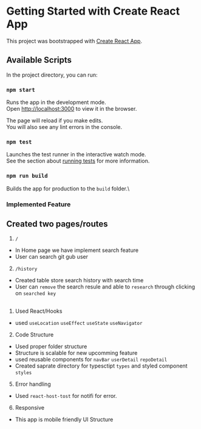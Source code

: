 # Getting Started with Create React App

This project was bootstrapped with [Create React App](https://github.com/facebook/create-react-app).

## Available Scripts

In the project directory, you can run:

### `npm start`

Runs the app in the development mode.\
Open [http://localhost:3000](http://localhost:3000) to view it in the browser.

The page will reload if you make edits.\
You will also see any lint errors in the console.

### `npm test`

Launches the test runner in the interactive watch mode.\
See the section about [running tests](https://facebook.github.io/create-react-app/docs/running-tests) for more information.

### `npm run build`

Builds the app for production to the `build` folder.\


### Implemented Feature

## Created two pages/routes
1. `/`
- In Home page we have implement search feature
- User can search git gub user 
2. `/history`
- Created table store search history with search time
- User can `remove` the search resule and able to `research` through clicking on `searched key`
##

1. Used React/Hooks
- used `useLocation` `useEffect` `useState` `useNavigator`

2. Code Structure
- Used proper folder structure 
- Structure is scalable for new upcomming feature
- used reusable components for `navBar` `userDetail` `repoDetail`
- Created saprate directory for typesctipt `types` and styled component `styles`

5. Error handling
- Used `react-host-tost` for notifi for error.

6. Responsive
-  This app is mobile friendly UI Structure